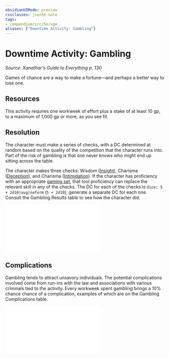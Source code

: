 ```yaml
---
obsidianUIMode: preview
cssclasses: json5e-note
tags:
- compendium/src/5e/xge
aliases: ["Downtime Activity: Gambling"]
---
```

# Downtime Activity: Gambling
*Source: Xanathar's Guide to Everything p. 130* 

Games of chance are a way to make a fortune—and perhaps a better way to lose one.

## Resources

This activity requires one workweek of effort plus a stake of at least 10 gp, to a maximum of 1,000 gp or more, as you see fit.

## Resolution

The character must make a series of checks, with a DC determined at random based on the quality of the competition that the character runs into. Part of the risk of gambling is that one never knows who might end up sitting across the table.

The character makes three checks: Wisdom ([Insight](/3-Mechanics/CLI/rules/skills.md#Insight)), Charisma ([Deception](/3-Mechanics/CLI/rules/skills.md#Deception)), and Charisma ([Intimidation](/3-Mechanics/CLI/rules/skills.md#Intimidation)). If the character has proficiency with an appropriate [gaming set](/3-Mechanics/CLI/items/gaming-set.md), that tool proficiency can replace the relevant skill in any of the checks. The DC for each of the checks is `dice: 5 + 2d10|avg|noform` (`5 + 2d10`); generate a separate DC for each one. Consult the Gambling Results table to see how the character did.

![Gambling Results](/3-Mechanics/CLI/tables/gambling-results-xge.md)

## Complications

Gambling tends to attract unsavory individuals. The potential complications involved come from run-ins with the law and associations with various criminals tied to the activity. Every workweek spent gambling brings a 10% chance chance of a complication, examples of which are on the Gambling Complications table.

![Gambling Complications](/3-Mechanics/CLI/tables/gambling-complications-xge.md)